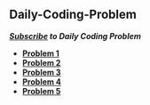 ## Daily-Coding-Problem
***[Subscribe]( https://www.dailycodingproblem.com/) to Daily Coding Problem***

- **[Problem 1](https://github.com/theInvincible/Daily-Coding-Problem/blob/master/Problems/Problem%201.md)**
- **[Problem 2](https://github.com/theInvincible/Daily-Coding-Problem/blob/master/Problems/Problem%202.md)**  
- **[Problem 3](https://github.com/theInvincible/Daily-Coding-Problem/blob/master/Problems/Problem%203.md)**  
- **[Problem 4](https://github.com/theInvincible/Daily-Coding-Problem/blob/master/Problems/Problem%204.md)**  
- **[Problem 5](https://github.com/theInvincible/Daily-Coding-Problem/blob/master/Problems/Problem%205.md)**
 
